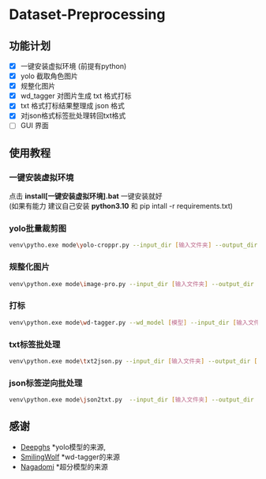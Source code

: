 # Dataset-Preprocessing

## 功能计划
- [x] 一键安装虚拟环境 (前提有python)
- [x] yolo 截取角色图片
- [x] 规整化图片
- [x] wd_tagger 对图片生成 txt 格式打标
- [x] txt 格式打标结果整理成 json 格式
- [x] 对json格式标签批处理转回txt格式
- [ ] GUI 界面
  
## 使用教程

### **一键安装虚拟环境**

点击 **install[一键安装虚拟环境].bat** 一键安装就好  
(如果有能力 建议自己安装 **python3.10** 和 pip intall -r requirements.txt)  

### **yolo批量裁剪图**

```bash
venv\pytho.exe mode\yolo-croppr.py --input_dir [输入文件夹] --output_dir [输出文件夹]
```

### **规整化图片**

```bash
venv\python.exe mode\image-pro.py --input_dir [输入文件夹] --output_dir [输出文件夹] --size [输出图片大小]

```

### **打标**

```bash
venv\python.exe mode\wd-tagger.py --wd_model [模型] --input_dir [输入文件夹] --output_dir [输出文件夹] --confidence_threshold [置信度阈值] --thread_count [线程数]

```

### **txt标签批处理**

```bash
venv\python.exe mode\txt2json.py --input_dir [输入文件夹] --output_dir [输出文件夹]

```

### **json标签逆向批处理**

```bash
venv\python.exe mode\json2txt.py  --input_dir [输入文件夹] --output_dir [输出文件夹] --processsing_py [处理脚本]

```

## 感谢
- [Deepghs](https://huggingface.co/deepghs)  *yolo模型的来源,
- [SmilingWolf](https://huggingface.co/SmilingWolf) *wd-tagger的来源
- [Nagadomi](https://github.com/nagadomi/nunif) *超分模型的来源
